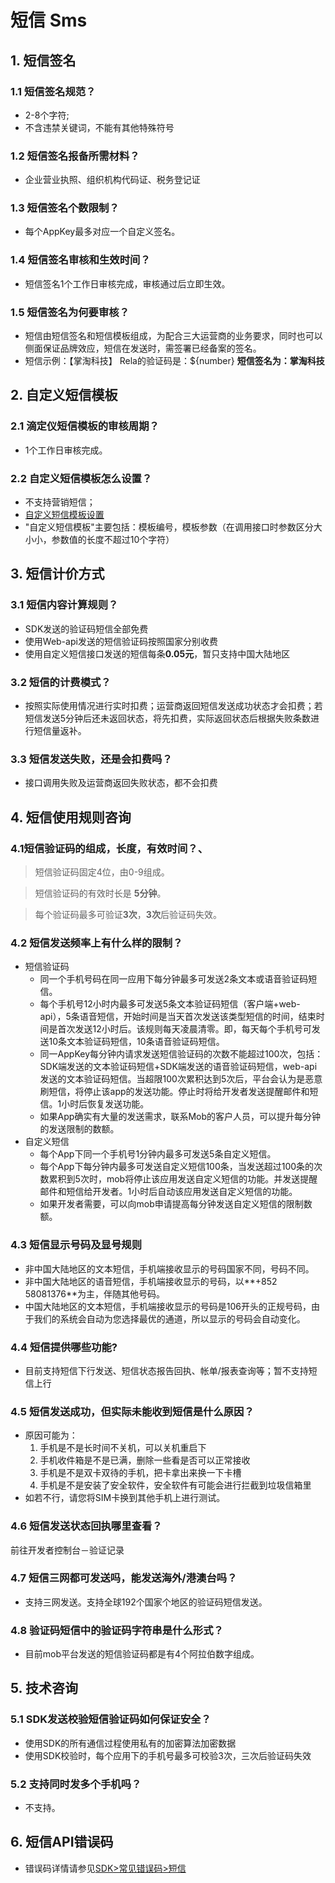 # 短信 Sms

## 1. 短信签名

### 1.1 短信签名规范？
- 2-8个字符;
- 不含违禁关键词，不能有其他特殊符号

### 1.2 短信签名报备所需材料？
- 企业营业执照、组织机构代码证、税务登记证

### 1.3 短信签名个数限制？
- 每个AppKey最多对应一个自定义签名。

### 1.4 短信签名审核和生效时间？
- 短信签名1个工作日审核完成，审核通过后立即生效。

### 1.5 短信签名为何要审核？
- 短信由短信签名和短信模板组成，为配合三大运营商的业务要求，同时也可以侧面保证品牌效应，短信在发送时，需签署已经备案的签名。 
- 短信示例：【掌淘科技】 Rela的验证码是：${number} **短信签名为：掌淘科技**

## 2. 自定义短信模板

### 2.1 滴定仪短信模板的审核周期？
- 1个工作日审核完成。

### 2.2 自定义短信模板怎么设置？
- 不支持营销短信；  
-  [自定义短信模板设置](/tpl-manage.md)
-  "自定义短信模板"主要包括：模板编号，模板参数（在调用接口时参数区分大小小，参数值的长度不超过10个字符）

## 3. 短信计价方式

### 3.1 短信内容计算规则？
- SDK发送的验证码短信全部免费  
- 使用Web-api发送的短信验证码按照国家分别收费
- 使用自定义短信接口发送的短信每条**0.05元**，暂只支持中国大陆地区

### 3.2 短信的计费模式？
- 按照实际使用情况进行实时扣费；运营商返回短信发送成功状态才会扣费；若短信发送5分钟后还未返回状态，将先扣费，实际返回状态后根据失败条数进行短信量返补。   

### 3.3 短信发送失败，还是会扣费吗？
- 接口调用失败及运营商返回失败状态，都不会扣费

## 4. 短信使用规则咨询

### 4.1短信验证码的组成，长度，有效时间？、
> 短信验证码固定4位，由0-9组成。

>短信验证码的有效时长是 **5分钟**。

>每个验证码最多可验证**3次**，**3次**后验证码失效。

### 4.2 短信发送频率上有什么样的限制？
- 短信验证码
  -  同一个手机号码在同一应用下每分钟最多可发送2条文本或语音验证码短信。
  -  每个手机号12小时内最多可发送5条文本验证码短信（客户端+web-api），5条语音短信，开始时间是当天首次发送该类型短信的时间，结束时间是首次发送12小时后。该规则每天凌晨清零。即，每天每个手机号可发送10条文本验证码短信，10条语音验证码短信。
  - 同一AppKey每分钟内请求发送短信验证码的次数不能超过100次，包括：SDK端发送的文本验证码短信+SDK端发送的语音验证码短信，web-api发送的文本验证码短信。当超限100次累积达到5次后，平台会认为是恶意刷短信，将停止该app的发送功能。停止时将给开发者发送提醒邮件和短信。1小时后恢复发送功能。 
  - 如果App确实有大量的发送需求，联系Mob的客户人员，可以提升每分钟的发送限制的数额。
- 自定义短信
  - 每个App下同一个手机号1分钟内最多可发送5条自定义短信。
  - 每个App下每分钟内最多可发送自定义短信100条，当发送超过100条的次数累积到5次时，mob将停止该应用发送自定义短信的功能。并发送提醒邮件和短信给开发者。1小时后自动该应用发送自定义短信的功能。
  - 如果开发者需要，可以向mob申请提高每分钟发送自定义短信的限制数额。
### 4.3 短信显示号码及显号规则
- 非中国大陆地区的文本短信，手机端接收显示的号码国家不同，号码不同。
- 非中国大陆地区的语音短信，手机端接收显示的号码，以**+852 58081376**为主，伴随其他号码。
- 中国大陆地区的文本短信，手机端接收显示的号码是106开头的正规号码，由于我们的系统会自动为您选择最优的通道，所以显示的号码会自动变化。

### 4.4 短信提供哪些功能?
- 目前支持短信下行发送、短信状态报告回执、帐单/报表查询等；暂不支持短信上行

### 4.5 短信发送成功，但实际未能收到短信是什么原因？
- 原因可能为：  
  1. 手机是不是长时间不关机，可以关机重启下  
  2. 手机收件箱是不是已满，删除一些看是否可以正常接收  
  3. 手机是不是双卡双待的手机，把卡拿出来换一下卡槽  
  4. 手机是不是安装了安全软件，安全软件有可能会进行拦截到垃圾信箱里  
- 如若不行，请您将SIM卡换到其他手机上进行测试。

### 4.6 短信发送状态回执哪里查看？
  前往开发者控制台－验证记录

### 4.7 短信三网都可发送吗，能发送海外/港澳台吗？
- 支持三网发送。支持全球192个国家个地区的验证码短信发送。

### 4.8 验证码短信中的验证码字符串是什么形式？
- 目前mob平台发送的短信验证码都是有4个阿拉伯数字组成。

## 5. 技术咨询

### 5.1 SDK发送校验短信验证码如何保证安全？
- 使用SDK的所有通信过程使用私有的加密算法加密数据
- 使用SDK校验时，每个应用下的手机号最多可校验3次，三次后验证码失效

### 5.2 支持同时发多个手机吗？
- 不支持。

## 6. 短信API错误码
- 错误码详情请参见[SDK>常见错误码>短信](error-code.md#-sms)